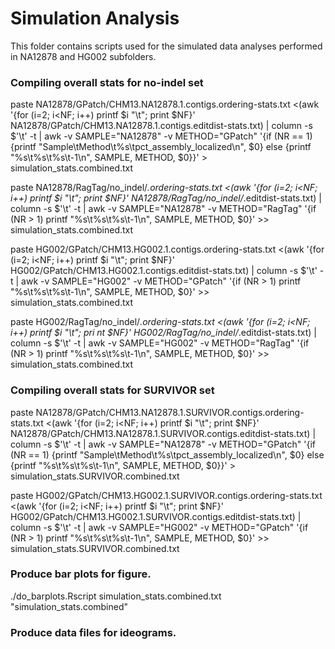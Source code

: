 # Simulation Analysis

This folder contains scripts used for the simulated data analyses performed in NA12878 and HG002 subfolders.

### Compiling overall stats for no-indel set
paste NA12878/GPatch/CHM13.NA12878.1.contigs.ordering-stats.txt <(awk '{for (i=2; i<NF; i++) printf $i "\t"; print $NF}' NA12878/GPatch/CHM13.NA12878.1.contigs.editdist-stats.txt) | column -s $'\t' -t | awk -v SAMPLE="NA12878" -v METHOD="GPatch" '{if (NR == 1) {printf "Sample\tMethod\t%s\tpct_assembly_localized\n", $0} else {printf "%s\t%s\t%s\t-1\n", SAMPLE, METHOD, $0}}' > simulation_stats.combined.txt

paste NA12878/RagTag/no_indel/*.ordering-stats.txt <(awk '{for (i=2; i<NF; i++) printf $i "\t"; print $NF}' NA12878/RagTag/no_indel/*.editdist-stats.txt) | column -s $'\t' -t | awk -v SAMPLE="NA12878" -v METHOD="RagTag" '{if (NR > 1) printf "%s\t%s\t%s\t-1\n", SAMPLE, METHOD, $0}' >> simulation_stats.combined.txt

paste HG002/GPatch/CHM13.HG002.1.contigs.ordering-stats.txt <(awk '{for (i=2; i<NF; i++) printf $i "\t"; print $NF}' HG002/GPatch/CHM13.HG002.1.contigs.editdist-stats.txt) | column -s $'\t' -t | awk -v SAMPLE="HG002" -v METHOD="GPatch" '{if (NR > 1) printf "%s\t%s\t%s\t-1\n", SAMPLE, METHOD, $0}' >> simulation_stats.combined.txt

paste HG002/RagTag/no_indel/*.ordering-stats.txt <(awk '{for (i=2; i<NF; i++) printf $i "\t"; pri
nt $NF}' HG002/RagTag/no_indel/*.editdist-stats.txt) | column -s $'\t' -t | awk -v SAMPLE="HG002" -v METHOD="RagTag" '{if (NR > 1) printf "%s\t%s\t%s\t-1\n", SAMPLE, METHOD, $0}' >> simulation_stats.combined.txt

### Compiling overall stats for	SURVIVOR set
paste NA12878/GPatch/CHM13.NA12878.1.SURVIVOR.contigs.ordering-stats.txt <(awk '{for (i=2; i<NF; i++) printf $i "\t"; print $NF}' NA12878/GPatch/CHM13.NA12878.1.SURVIVOR.contigs.editdist-stats.txt) | column -s $'\t' -t | awk -v SAMPLE="NA12878" -v METHOD="GPatch" '{if (NR == 1) {printf "Sample\tMethod\t%s\tpct_assembly_localized\n", $0} else {printf "%s\t%s\t%s\t-1\n", SAMPLE, METHOD, $0}}' > simulation_stats.SURVIVOR.combined.txt

paste HG002/GPatch/CHM13.HG002.1.SURVIVOR.contigs.ordering-stats.txt <(awk '{for (i=2; i<NF; i++) printf $i "\t"; print $NF}' HG002/GPatch/CHM13.HG002.1.SURVIVOR.contigs.editdist-stats.txt) | column -s $'\t' -t | awk -v SAMPLE="HG002" -v METHOD="GPatch" '{if (NR > 1) printf "%s\t%s\t%s\t-1\n", SAMPLE, METHOD, $0}' >> simulation_stats.SURVIVOR.combined.txt

### Produce bar plots for figure.
./do_barplots.Rscript simulation_stats.combined.txt "simulation_stats.combined"

### Produce data files for ideograms.
